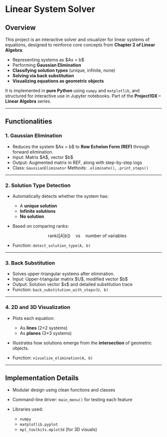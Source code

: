 # **Linear System Solver**

## Overview

This project is an interactive solver and visualizer for linear systems of equations, designed to reinforce core concepts from **Chapter 2 of Linear Algebra**:

* Representing systems as \$Ax = b\$
* Performing **Gaussian Elimination**
* **Classifying solution types** (unique, infinite, none)
* **Solving via back substitution**
* **Visualizing equations as geometric objects**

It is implemented in **pure Python** using `numpy` and `matplotlib`, and structured for interactive use in Jupyter notebooks. Part of the **Project10X – Linear Algebra** series.

---

## Functionalities

### 1. **Gaussian Elimination**

* Reduces the system \$Ax = b\$ to **Row Echelon Form (REF)** through forward elimination.
* Input: Matrix \$A\$, vector \$b\$
* Output: Augmented matrix in REF, along with step-by-step logs
* Class: `GaussianEliminator`
  Methods: `.eliminate()`, `.print_steps()`

---

### 2. **Solution Type Detection**

* Automatically detects whether the system has:

  * A **unique solution**
  * **Infinite solutions**
  * **No solution**

* Based on comparing ranks:

  $$\text{rank}([A|b]) \quad \text{vs} \quad \text{number of variables}$$

* Function: `detect_solution_type(A, b)`

---

### 3. **Back Substitution**

* Solves upper-triangular systems after elimination.
* Input: Upper-triangular matrix \$U\$, modified vector \$b\$
* Output: Solution vector \$x\$ and detailed substitution trace
* Function: `back_substitution_with_steps(U, b)`

---

### 4. **2D and 3D Visualization**

* Plots each equation:

  * As **lines** (2×2 systems)
  * As **planes** (3×3 systems)

* Illustrates how solutions emerge from the **intersection** of geometric objects.

* Function: `visualize_elimination(A, b)`

---

## Implementation Details

* Modular design using clean functions and classes
* Command-line driver: `main_menu()` for testing each feature
* Libraries used:

  * `numpy`
  * `matplotlib.pyplot`
  * `mpl_toolkits.mplot3d` (for 3D visuals)